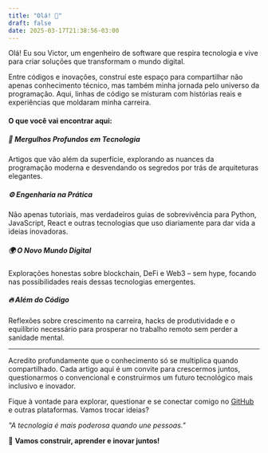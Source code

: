 ```yaml
---
title: "Olá! 🚀"
draft: false
date: 2025-03-17T21:38:56-03:00
---
```


Olá! Eu sou Victor, um engenheiro de software que respira tecnologia e vive para criar soluções que transformam o mundo digital.

Entre códigos e inovações, construí este espaço para compartilhar não apenas conhecimento técnico, mas também minha jornada pelo universo da programação. Aqui, linhas de código se misturam com histórias reais e experiências que moldaram minha carreira.

#### O que você vai encontrar aqui:

##### 📌 Mergulhos Profundos em Tecnologia
Artigos que vão além da superfície, explorando as nuances da programação moderna e desvendando os segredos por trás de arquiteturas elegantes.

##### ⚙️ Engenharia na Prática
Não apenas tutoriais, mas verdadeiros guias de sobrevivência para Python, JavaScript, React e outras tecnologias que uso diariamente para dar vida a ideias inovadoras.

##### 🌍 O Novo Mundo Digital
Explorações honestas sobre blockchain, DeFi e Web3 – sem hype, focando nas possibilidades reais dessas tecnologias emergentes.

##### 🔥 Além do Código
Reflexões sobre crescimento na carreira, hacks de produtividade e o equilíbrio necessário para prosperar no trabalho remoto sem perder a sanidade mental.

---

Acredito profundamente que o conhecimento só se multiplica quando compartilhado. Cada artigo aqui é um convite para crescermos juntos, questionarmos o convencional e construirmos um futuro tecnológico mais inclusivo e inovador.

Fique à vontade para explorar, questionar e se conectar comigo no [GitHub](https://github.com/victorbarretodev) e outras plataformas. Vamos trocar ideias?

*"A tecnologia é mais poderosa quando une pessoas."*

🚀 **Vamos construir, aprender e inovar juntos!**